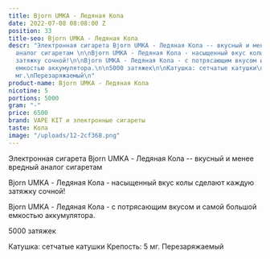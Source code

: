 ```yaml
---
title: Bjorn UMKA - Ледяная Кола
date: 2022-07-08 08:08:00 Z
position: 33
title-seo: Bjorn UMKA - Ледяная Кола
descr: "Электронная сигарета Bjorn UMKA - Ледяная Кола -- вкусный и менее вредный
  аналог сигаретам \n\nBjorn UMKA - Ледяная Кола - насыщенный вкус колы сделают каждую
  затяжку сочной!\n\nBjorn UMKA - Ледяная Кола - с потрясающим вкусом и самой большой
  емкостью аккумулятора.\n\n5000 затяжек\n\nКатушка: сетчатые катушки\nКрепость: 5
  мг.\nПерезаряжаемый\n"
product-name: Bjorn UMKA - Ледяная Кола
nicotine: 5
portions: 5000
gram: "-"
price: 6500
brand: VAPE KIT и электронные сигареты
taste: Кола
image: "/uploads/12-2cf368.png"
---
```


Электронная сигарета Bjorn UMKA - Ледяная Кола -- вкусный и менее вредный аналог сигаретам 

Bjorn UMKA - Ледяная Кола - насыщенный вкус колы сделают каждую затяжку сочной!

Bjorn UMKA - Ледяная Кола - с потрясающим вкусом и самой большой емкостью аккумулятора.

5000 затяжек

Катушка: сетчатые катушки
Крепость: 5 мг.
Перезаряжаемый
